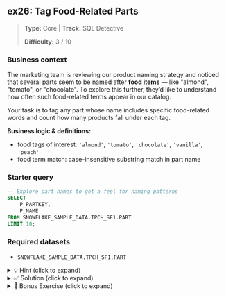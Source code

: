 ## ex26: Tag Food-Related Parts

> **Type:** Core | **Track:** SQL Detective  
>
> **Difficulty:** 3 / 10

### Business context
The marketing team is reviewing our product naming strategy and noticed that several parts seem to be named after **food items** — like "almond", "tomato", or "chocolate". To explore this further, they’d like to understand how often such food-related terms appear in our catalog.

Your task is to tag any part whose name includes specific food-related words and count how many products fall under each tag.

**Business logic & definitions:**
* food tags of interest: `'almond'`, `'tomato'`, `'chocolate'`, `'vanilla'`, `'peach'`
* food term match: case-insensitive substring match in part name

### Starter query
```sql
-- Explore part names to get a feel for naming patterns
SELECT
    P_PARTKEY,
    P_NAME
FROM SNOWFLAKE_SAMPLE_DATA.TPCH_SF1.PART
LIMIT 10;
```

### Required datasets

* `SNOWFLAKE_SAMPLE_DATA.TPCH_SF1.PART`

<details>
<summary>💡 Hint (click to expand)</summary>

#### How to think about it

Use a `CASE` statement to assign each part a food label if the part name contains a matching term (e.g., `ILIKE '%almond%'`). Group by this tag to count how many times each appears.

Use `LOWER(P_NAME)` or `ILIKE` to make your checks case-insensitive.

#### Helpful SQL concepts

`CASE`, `ILIKE`, `GROUP BY`, `COUNT()`

```sql
-- Example pattern
CASE
  WHEN P_NAME ILIKE '%almond%' THEN 'almond'
  WHEN P_NAME ILIKE '%tomato%' THEN 'tomato'
  …
END
```

</details>

<details>
<summary>✅ Solution (click to expand)</summary>

#### Working query

```sql
SELECT
    CASE
        WHEN P_NAME ILIKE '%almond%' THEN 'almond'
        WHEN P_NAME ILIKE '%tomato%' THEN 'tomato'
        WHEN P_NAME ILIKE '%chocolate%' THEN 'chocolate'
        WHEN P_NAME ILIKE '%vanilla%' THEN 'vanilla'
        WHEN P_NAME ILIKE '%peach%' THEN 'peach'
        ELSE NULL
    END AS food_tag,
    COUNT(*) AS part_count
FROM SNOWFLAKE_SAMPLE_DATA.TPCH_SF1.PART
WHERE P_NAME ILIKE '%almond%'
   OR P_NAME ILIKE '%tomato%'
   OR P_NAME ILIKE '%chocolate%'
   OR P_NAME ILIKE '%vanilla%'
   OR P_NAME ILIKE '%peach%'
GROUP BY food_tag
ORDER BY part_count DESC;
```

#### Why this works

The `CASE` logic applies a label to each part name based on food terms, and the `GROUP BY` aggregates how many times each label occurs.

#### Business answer

The most common food term in our part catalog is `"tomato"`, followed closely by `"almond"` — showing a clear trend in naming preferences.

#### Take-aways

* `ILIKE` is great for case-insensitive substring checks in unstructured text fields
* `CASE` + `GROUP BY` provides a powerful tagging and counting mechanism
* Smart filtering (`WHERE`) reduces unnecessary compute on irrelevant rows
* You could have used a CTE where you `UNION ALL` the food terms, to later `LEFT JOIN` and `COALESCE` zero-counts as 0

</details>

<details>
<summary>🎁 Bonus Exercise (click to expand)</summary>

Add a second column to the output that shows the **percentage share** of each food tag in the overall food-tagged part list.

</details>
